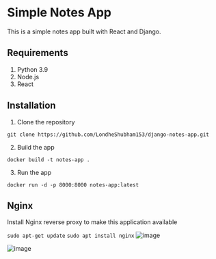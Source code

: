 # Simple Notes App
This is a simple notes app built with React and Django.

## Requirements
1. Python 3.9
2. Node.js
3. React

## Installation
1. Clone the repository
```
git clone https://github.com/LondheShubham153/django-notes-app.git
```

2. Build the app
```
docker build -t notes-app .
```

3. Run the app
```
docker run -d -p 8000:8000 notes-app:latest
```

## Nginx

Install Nginx reverse proxy to make this application available

`sudo apt-get update`
`sudo apt install nginx`
![image](https://github.com/Potharaj-Pavan/django-notes-app/assets/128611993/6cea02f8-c897-4a25-aaf8-7e921a88380e)

![image](https://github.com/Potharaj-Pavan/django-notes-app/assets/128611993/9a5f970a-bda5-4d99-9c7d-bd2a64c4191e)
